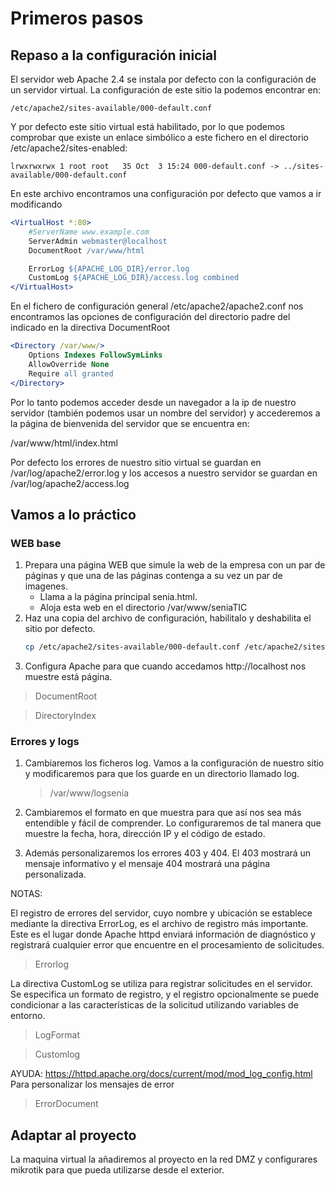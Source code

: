 # Primeros pasos

## Repaso a la configuración inicial 

El servidor web Apache 2.4 se instala por defecto con la configuración de un servidor virtual. La configuración de este sitio la podemos encontrar en:
```
/etc/apache2/sites-available/000-default.conf
```
Y por defecto este sitio virtual está habilitado, por lo que podemos comprobar que existe un enlace simbólico a este fichero en el directorio /etc/apache2/sites-enabled:
```
lrwxrwxrwx 1 root root   35 Oct  3 15:24 000-default.conf -> ../sites-available/000-default.conf
```

En este archivo encontramos una configuración por defecto que vamos a ir modificando 
```apache
<VirtualHost *:80>	
	#ServerName www.example.com
	ServerAdmin webmaster@localhost
	DocumentRoot /var/www/html

	ErrorLog ${APACHE_LOG_DIR}/error.log
	CustomLog ${APACHE_LOG_DIR}/access.log combined
</VirtualHost>
```
En el fichero de configuración general /etc/apache2/apache2.conf nos encontramos las opciones de configuración del directorio padre del indicado en la directiva DocumentRoot 

```apache
<Directory /var/www/>
	Options Indexes FollowSymLinks
	AllowOverride None
	Require all granted
</Directory>
```

Por lo tanto podemos acceder desde un navegador a la ip de nuestro servidor (también podemos usar un nombre del servidor) y accederemos a la página de bienvenida del servidor que se encuentra en:

/var/www/html/index.html

Por defecto los errores de nuestro sitio virtual se guardan en /var/log/apache2/error.log y los accesos a nuestro servidor se guardan en /var/log/apache2/access.log


## Vamos a lo práctico
### WEB base
1. Prepara una página WEB que simule la web de la empresa con un par de páginas y que una de las páginas contenga a su vez un par de imagenes. 
   * Llama a la página principal senia.html. 
   * Aloja esta web en el directorio /var/www/seniaTIC
1. Haz una copia del archivo de configuración, habilitalo y deshabilita el sitio por defecto.
   ```sh
   cp /etc/apache2/sites-available/000-default.conf /etc/apache2/sites-available/senia.conf
   ```
1. Configura Apache para que cuando accedamos http://localhost nos muestre está página. 
> DocumentRoot

> DirectoryIndex

### Errores y logs 
1. Cambiaremos los ficheros log. Vamos a la configuración de nuestro sitio y modificaremos para que los guarde en un directorio llamado log.
	> /var/www/logsenia
 
1. Cambiaremos el formato en que muestra para que así nos sea más entendible y fácil de comprender. Lo configuraremos de tal manera que muestre la fecha, hora, dirección IP y el código de estado. 

1. Además personalizaremos los errores 403 y 404. El 403 mostrará un mensaje informativo y el mensaje 404 mostrará una página personalizada.


NOTAS: 

El registro de errores del servidor, cuyo nombre y ubicación se establece mediante la directiva ErrorLog, es el archivo de registro más importante. Este es el lugar donde Apache httpd enviará información de diagnóstico y registrará cualquier error que encuentre en el procesamiento de solicitudes. 
   > Errorlog

La directiva CustomLog se utiliza para registrar solicitudes en el servidor. Se especifica un formato de registro, y el registro opcionalmente se puede condicionar a las características de la solicitud utilizando variables de entorno. 
   > LogFormat 
   
   > Customlog 
   
   AYUDA: https://httpd.apache.org/docs/current/mod/mod_log_config.html 
Para personalizar los mensajes de error 
   > ErrorDocument


## Adaptar al proyecto
La maquina virtual la añadiremos al proyecto en la red DMZ y configurares mikrotik para que pueda utilizarse desde el exterior.
